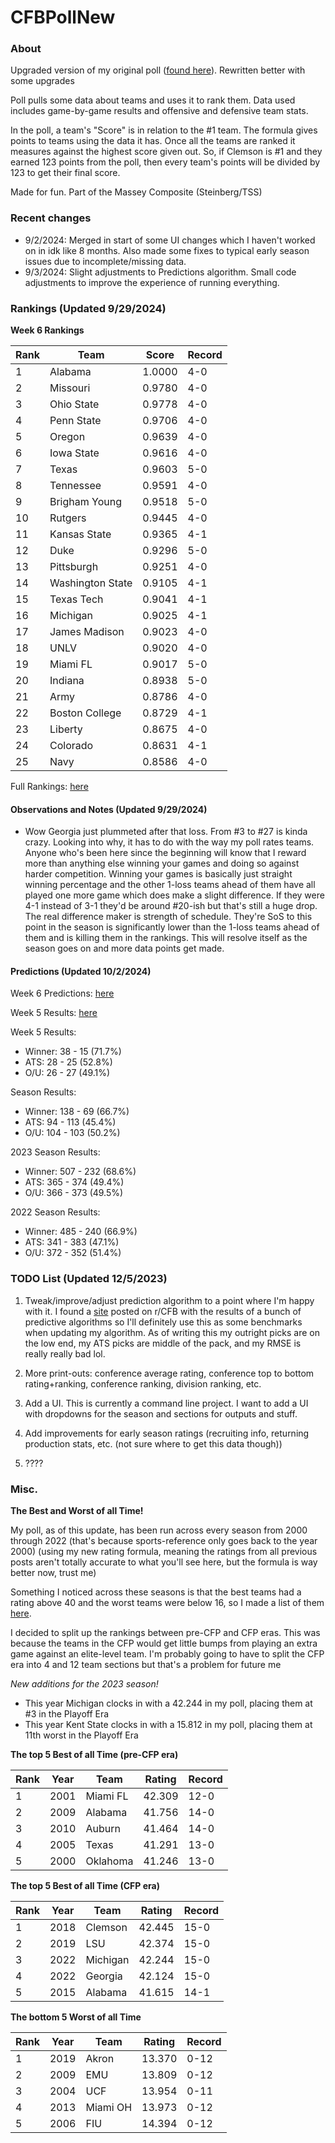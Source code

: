 # CFBPollNew

### About

Upgraded version of my original poll ([found here](https://github.com/taylorleprechaun/CFBPoll)).  Rewritten better with some upgrades

Poll pulls some data about teams and uses it to rank them.  Data used includes game-by-game results and offensive and defensive team stats.

In the poll, a team's "Score" is in relation to the #1 team.  The formula gives points to teams using the data it has.  Once all the teams are ranked it measures against the highest score given out.  So, if Clemson is #1 and they earned 123 points from the poll, then every team's points will be divided by 123 to get their final score.

Made for fun.  Part of the Massey Composite (Steinberg/TSS)

### Recent changes

* 9/2/2024: Merged in start of some UI changes which I haven't worked on in idk like 8 months. Also made some fixes to typical early season issues due to incomplete/missing data.
* 9/3/2024: Slight adjustments to Predictions algorithm. Small code adjustments to improve the experience of running everything.

### Rankings (Updated 9/29/2024)

**Week 6 Rankings**

Rank | Team | Score | Record
---|---|---|---
1 | Alabama | 1.0000 | 4-0
2 | Missouri | 0.9780 | 4-0
3 | Ohio State | 0.9778 | 4-0
4 | Penn State | 0.9706 | 4-0
5 | Oregon | 0.9639 | 4-0
6 | Iowa State | 0.9616 | 4-0
7 | Texas | 0.9603 | 5-0
8 | Tennessee | 0.9591 | 4-0
9 | Brigham Young | 0.9518 | 5-0
10 | Rutgers | 0.9445 | 4-0
11 | Kansas State | 0.9365 | 4-1
12 | Duke | 0.9296 | 5-0
13 | Pittsburgh | 0.9251 | 4-0
14 | Washington State | 0.9105 | 4-1
15 | Texas Tech | 0.9041 | 4-1
16 | Michigan | 0.9025 | 4-1
17 | James Madison | 0.9023 | 4-0
18 | UNLV | 0.9020 | 4-0
19 | Miami FL | 0.9017 | 5-0
20 | Indiana | 0.8938 | 5-0
21 | Army | 0.8786 | 4-0
22 | Boston College | 0.8729 | 4-1
23 | Liberty | 0.8675 | 4-0
24 | Colorado | 0.8631 | 4-1
25 | Navy | 0.8586 | 4-0

Full Rankings: [here](https://github.com/taylorleprechaun/CFBPollNew/blob/main/CFBPoll/PreviousPolls/2024/2024-Week%2006.md)

#### Observations and Notes (Updated 9/29/2024)

* Wow Georgia just plummeted after that loss. From #3 to #27 is kinda crazy. Looking into why, it has to do with the way my poll rates teams. Anyone who's been here since the beginning will know that I reward more than anything else winning your games and doing so against harder competition. Winning your games is basically just straight winning percentage and the other 1-loss teams ahead of them have all played one more game which does make a slight difference. If they were 4-1 instead of 3-1 they'd be around #20-ish but that's still a huge drop. The real difference maker is strength of schedule. They're SoS to this point in the season is significantly lower than the 1-loss teams ahead of them and is killing them in the rankings. This will resolve itself as the season goes on and more data points get made.

#### Predictions (Updated 10/2/2024)

Week 6 Predictions: [here](https://github.com/taylorleprechaun/CFBPollNew/blob/main/CFBPoll/PreviousPolls/2024/Predictions/2024-Week%2006.md)

Week 5 Results: [here](https://github.com/taylorleprechaun/CFBPollNew/blob/main/CFBPoll/PreviousPolls/2024/Predictions/2024-Week%2005.md)

Week 5 Results:
* Winner: 38 - 15 (71.7%)
* ATS: 28 - 25 (52.8%)
* O/U: 26 - 27 (49.1%)

Season Results:
* Winner: 138 - 69 (66.7%)
* ATS: 94 - 113 (45.4%)
* O/U: 104 - 103 (50.2%)

2023 Season Results:
* Winner: 507 - 232 (68.6%)
* ATS: 365 - 374 (49.4%)
* O/U: 366 - 373 (49.5%)

2022 Season Results:
* Winner: 485 - 240 (66.9%)
* ATS: 341 - 383 (47.1%)
* O/U: 372 - 352 (51.4%)

### TODO List (Updated 12/5/2023)

1. Tweak/improve/adjust prediction algorithm to a point where I'm happy with it. I found a [site](https://www.thepredictiontracker.com/ncaaresults.php) posted on r/CFB with the results of a bunch of predictive algorithms so I'll definitely use this as some benchmarks when updating my algorithm. As of writing this my outright picks are on the low end, my ATS picks are middle of the pack, and my RMSE is really really bad lol.

2. More print-outs: conference average rating, conference top to bottom rating+ranking, conference ranking, division ranking, etc.

3. Add a UI.  This is currently a command line project.  I want to add a UI with dropdowns for the season and sections for outputs and stuff.
	
4. Add improvements for early season ratings (recruiting info, returning production stats, etc. (not sure where to get this data though))

5. ????

### Misc.

**The Best and Worst of all Time!**

My poll, as of this update, has been run across every season from 2000 through 2022 (that's because sports-reference only goes back to the year 2000) (using my new rating formula, meaning the ratings from all previous posts aren't totally accurate to what you'll see here, but the formula is way better now, trust me)

Something I noticed across these seasons is that the best teams had a rating above 40 and the worst teams were below 16, so I made a list of them [here]( https://github.com/taylorleprechaun/CFBPollNew/blob/main/CFBPoll/Resources/BOAT%20and%20WOAT.xlsx).

I decided to split up the rankings between pre-CFP and CFP eras.  This was because the teams in the CFP would get little bumps from playing an extra game against an elite-level team.
I'm probably going to have to split the CFP era into 4 and 12 team sections but that's a problem for future me

*New additions for the 2023 season!*

* This year Michigan clocks in with a 42.244 in my poll, placing them at #3 in the Playoff Era
* This year Kent State clocks in with a 15.812 in my poll, placing them at 11th worst in the Playoff Era

**The top 5 Best of all Time (pre-CFP era)**

Rank | Year | Team | Rating | Record
---|---|---|---|---
1 | 2001 | Miami FL | 42.309 | 12-0
2 | 2009 | Alabama | 41.756 | 14-0
3 | 2010 | Auburn | 41.464 | 14-0
4 | 2005 | Texas | 41.291 | 13-0
5 | 2000 | Oklahoma | 41.246 | 13-0

**The top 5 Best of all Time (CFP era)**

Rank | Year | Team | Rating | Record
---|---|---|---|---
1 | 2018 | Clemson | 42.445 | 15-0
2 | 2019 | LSU | 42.374 | 15-0
3 | 2022 | Michigan | 42.244 | 15-0
4 | 2022 | Georgia | 42.124 | 15-0
5 | 2015 | Alabama | 41.615 | 14-1

**The bottom 5 Worst of all Time**

Rank | Year | Team | Rating | Record
---|---|---|---|---
1 | 2019 | Akron | 13.370 | 0-12
2 | 2009 | EMU | 13.809 | 0-12
3 | 2004 | UCF | 13.954 | 0-11
4 | 2013 | Miami OH | 13.973 | 0-12
5 | 2006 | FIU | 14.394 | 0-12
